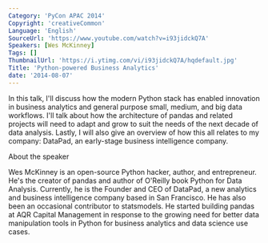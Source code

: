 ```yaml
---
Category: 'PyCon APAC 2014'
Copyright: 'creativeCommon'
Language: 'English'
SourceUrl: 'https://www.youtube.com/watch?v=i93jidckQ7A'
Speakers: [Wes McKinney]
Tags: []
ThumbnailUrl: 'https://i.ytimg.com/vi/i93jidckQ7A/hqdefault.jpg'
Title: 'Python-powered Business Analytics'
date: '2014-08-07'
---
```

In this talk, I'll discuss how the modern Python stack has enabled innovation in business analytics and general purpose small, medium, and big data workflows. I'll talk about how the architecture of pandas and related projects will need to adapt and grow to suit the needs of the next decade of data analysis. Lastly, I will also give an overview of how this all relates to my company: DataPad, an early-stage business intelligence company.

About the speaker

Wes McKinney is an open-source Python hacker, author, and entrepreneur. He's the creator of pandas and author of O'Reilly book Python for Data Analysis. Currently, he is the Founder and CEO of DataPad, a new analytics and business intelligence company based in San Francisco. He has also been an occasional contributor to statsmodels. He started building pandas at AQR Capital Management in response to the growing need for better data manipulation tools in Python for business analytics and data science use cases.

